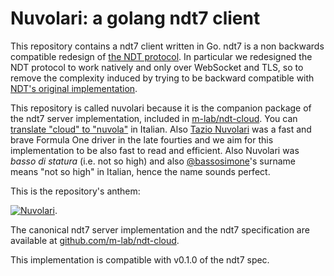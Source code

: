 # Nuvolari: a golang ndt7 client

This repository contains a ndt7 client written in Go. ndt7 is a non backwards
compatible redesign of [the NDT protocol](
https://github.com/ndt-project/ndt/wiki/NDTProtocol). In particular we
redesigned the NDT protocol to work natively and only over WebSocket and TLS,
so to remove the complexity induced by trying to be backward compatible with
[NDT's original implementation](https://github.com/ndt-project/ndt).

This repository is called nuvolari because it is the companion package of
the ndt7 server implementation, included in [m-lab/ndt-cloud](
https://github.com/m-lab/ndt-cloud). You can [translate "cloud" to "nuvola"](
https://translate.google.com/#it/en/nuvola) in Italian. Also
[Tazio Nuvolari](https://en.wikipedia.org/wiki/Tazio_Nuvolari) was a fast
and brave Formula One driver in the late fourties and we aim for this
implementation to be also fast to read and efficient. Also Nuvolari was
_basso di statura_ (i.e. not so high) and also [@bassosimone](
github.com/bassosimone)'s surname means "not so high" in Italian,
hence the name sounds perfect.

This is the repository's anthem:

[![Nuvolari](https://img.youtube.com/vi/56kHVXVQOb0/0.jpg)](
https://www.youtube.com/watch?v=56kHVXVQOb0).

The canonical ndt7 server implementation and the ndt7 specification are
available at [github.com/m-lab/ndt-cloud](github.com/m-lab/ndt-cloud).

This implementation is compatible with v0.1.0 of the ndt7 spec.
